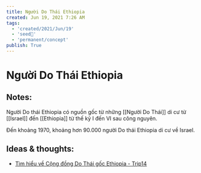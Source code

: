 ```yaml
---
title: Người Do Thái Ethiopia
created: Jun 19, 2021 7:26 AM
tags:
  - 'created/2021/Jun/19'
  - 'seed🥜'
  - 'permanent/concept'
publish: True
---
```

# Người Do Thái Ethiopia

## Notes:

Người Do thái Ethiopia có nguồn gốc từ những [[Người Do Thái]] di cư từ [[Israel]] đến [[Ethiopia]] từ thế kỷ I đến VI sau công nguyên.

Đến khoảng 1970, khoảng hơn 90.000 người Do thái Ethiopia di cư về Israel.

## Ideas & thoughts:
- [Tìm hiểu về Cộng đồng Do Thái gốc Ethiopia - Trip14](https://trip14.com/tim-hieu-ve-cong-dong-do-thai-goc-ethiopia_lv86823r)
